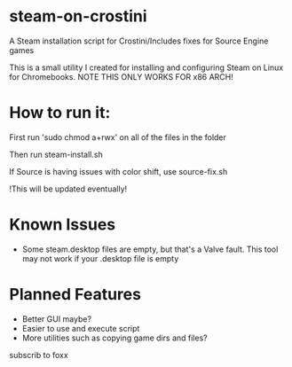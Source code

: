 # steam-on-crostini
A Steam installation script for Crostini/Includes fixes for Source Engine games

This is a small utility I created for installing and configuring Steam on Linux for Chromebooks.
NOTE THIS ONLY WORKS FOR x86 ARCH!

How to run it:
===========
First run 'sudo chmod a+rwx' on all of the files in the folder

Then run steam-install.sh

If Source is having issues with color shift, use source-fix.sh

!This will be updated eventually!

Known Issues
===========
- Some steam.desktop files are empty, but that's a Valve fault. This tool may not work if your .desktop file is empty

Planned Features
===========
- Better GUI maybe?
- Easier to use and execute script
- More utilities such as copying game dirs and files?








subscrib to foxx
